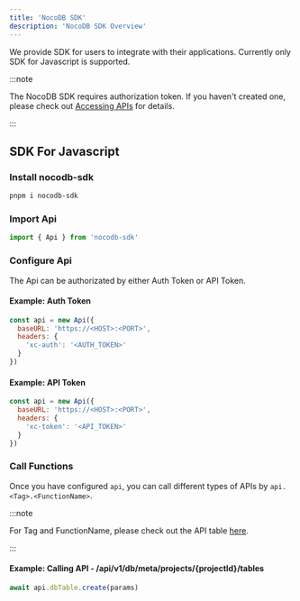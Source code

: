 ```yaml
---
title: 'NocoDB SDK'
description: 'NocoDB SDK Overview'
---
```


We provide SDK for users to integrate with their applications. Currently only SDK for Javascript is supported.

:::note

The NocoDB SDK requires authorization token. If you haven't created one, please check out <a href="/developer-resources/accessing-apis" target="_blank">Accessing APIs</a> for details.

:::

## SDK For Javascript

### Install nocodb-sdk

```bash
pnpm i nocodb-sdk
```

### Import Api

```js
import { Api } from 'nocodb-sdk'
```

### Configure Api

The Api can be authorizated by either Auth Token or API Token.

#### Example: Auth Token

```js
const api = new Api({
  baseURL: 'https://<HOST>:<PORT>',
  headers: {
    'xc-auth': '<AUTH_TOKEN>'
  }
})
```

#### Example: API Token

```js
const api = new Api({
  baseURL: 'https://<HOST>:<PORT>',
  headers: {
    'xc-token': '<API_TOKEN>'
  }
})
```

### Call Functions

Once you have configured `api`, you can call different types of APIs by `api.<Tag>.<FunctionName>`. 

:::note

For Tag and FunctionName, please check out the API table <a href="/developer-resources/rest-apis" target="_blank">here</a>.

:::

#### Example: Calling API - /api/v1/db/meta/projects/{projectId}/tables

```js
await api.dbTable.create(params)
```